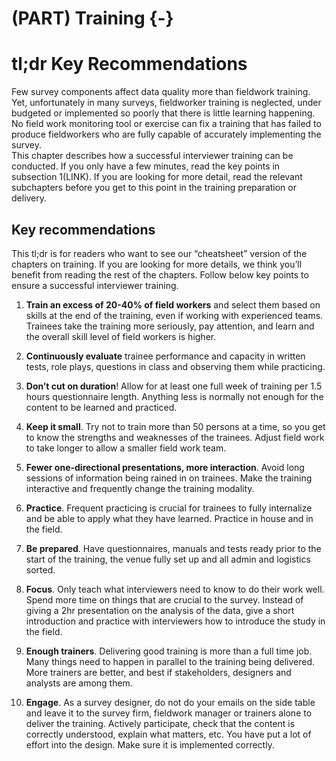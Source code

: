 # (PART) Training {-}

# tl;dr Key Recommendations




Few survey components affect data quality more than fieldwork training. Yet, unfortunately in many surveys, fieldworker training is neglected, under budgeted or implemented so poorly that there is little learning happening. No field work monitoring tool or exercise can fix a training that has failed to produce fieldworkers who are fully capable of accurately implementing the survey.   
This chapter describes how a successful interviewer training can be conducted. If you only have a few minutes, read the key points in subsection 1(LINK). If you are looking for more detail, read the relevant subchapters before you get to this point in the training preparation or delivery. 

## Key recommendations

This tl;dr is for readers who want to see our “cheatsheet” version of the chapters on training. If you are looking for more details, we think you’ll benefit from reading the rest of the chapters. Follow below key points to ensure a successful interviewer training. 

1. __Train an excess of 20-40% of field workers__ and select them based on skills at the end of the training, even if working with experienced teams. Trainees take the training more seriously, pay attention, and learn and the overall skill level of field workers is higher.  

1. __Continuously evaluate__ trainee performance and capacity in written tests, role plays, questions in class and observing them while practicing. 

1. __Don’t cut on duration__! Allow for at least one full week of training per 1.5 hours questionnaire length. Anything less is normally not enough for the content to be learned and practiced.  

1. __Keep it small__. Try not to train more than 50 persons at a time, so you get to know the strengths and weaknesses of the trainees. Adjust field work to take longer to allow a smaller field work team.  

1. __Fewer one-directional presentations, more interaction__. Avoid long sessions of information being rained in on trainees. Make the training interactive and frequently change the training modality.  

1. __Practice__. Frequent practicing is crucial for trainees to fully internalize and be able to apply what they have learned. Practice in house and in the field.   

1. __Be prepared__. Have questionnaires, manuals and tests ready prior to the start of the training, the venue fully set up and all admin and logistics sorted.  

1. __Focus__. Only teach what interviewers need to know to do their work well. Spend more time on things that are crucial to the survey. Instead of giving a 2hr presentation on the analysis of the data, give a short introduction and practice with interviewers how to introduce the study in the field.  

1. __Enough trainers__. Delivering good training is more than a full time job. Many things need to happen in parallel to the training being delivered. More trainers are better, and best if stakeholders, designers and analysts are among them. 

1. __Engage__. As a survey designer, do not do your emails on the side table and leave it to the survey firm, fieldwork manager or trainers alone to deliver the training. Actively participate, check that the content is correctly understood, explain what matters, etc. You have put a lot of effort into the design. Make sure it is implemented correctly.
